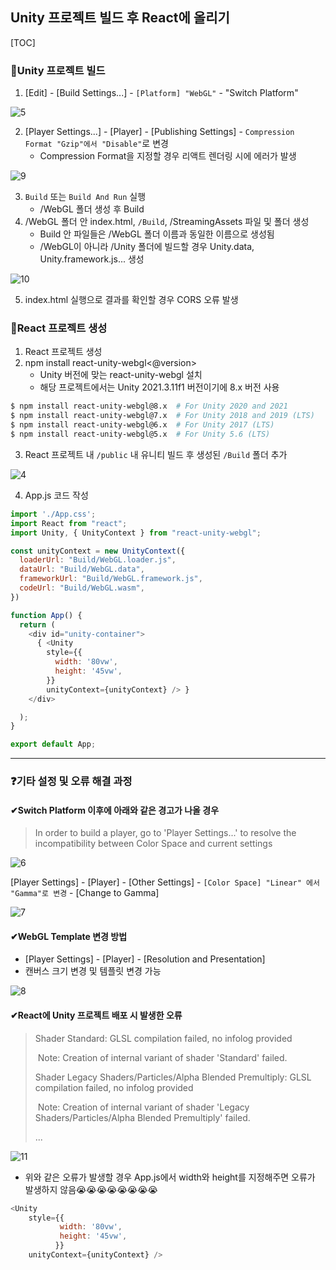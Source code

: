 ## Unity 프로젝트 빌드 후 React에 올리기

[TOC]

###  🔸Unity 프로젝트 빌드

1. [Edit] - [Build Settings...] - `[Platform] "WebGL"` - "Switch Platform"

![5](./Image/5.png)

2. [Player Settings...] - [Player] - [Publishing Settings] - `Compression Format "Gzip"에서 "Disable"`로 변경
   * Compression Format을 지정할 경우 리액트 렌더링 시에 에러가 발생

![9](./Image/9.PNG)



3. `Build` 또는 `Build And Run` 실행
   * /WebGL 폴더 생성 후 Build
4. /WebGL 폴더 안 index.html, `/Build`, /StreamingAssets 파일 및 폴더 생성
   * Build 안 파일들은 /WebGL 폴더 이름과 동일한 이름으로 생성됨
   * /WebGL이 아니라 /Unity 폴더에 빌드할 경우 Unity.data, Unity.framework.js... 생성

![10](./Image/10.png)

5. index.html 실행으로 결과를 확인할 경우 CORS 오류 발생



### 🔹React 프로젝트 생성

1. React 프로젝트 생성
2. npm install react-unity-webgl<@version>
   * Unity 버전에 맞는 react-unity-webgl 설치
   * 해당 프로젝트에서는 Unity 2021.3.11f1 버전이기에 8.x 버전 사용

```bash
$ npm install react-unity-webgl@8.x  # For Unity 2020 and 2021
$ npm install react-unity-webgl@7.x  # For Unity 2018 and 2019 (LTS)
$ npm install react-unity-webgl@6.x  # For Unity 2017 (LTS)
$ npm install react-unity-webgl@5.x  # For Unity 5.6 (LTS)
```

3. React 프로젝트 내 `/public` 내 유니티 빌드 후 생성된 `/Build` 폴더 추가

![4](./Image/4.png)

4. App.js 코드 작성

```js
import './App.css';
import React from "react";
import Unity, { UnityContext } from "react-unity-webgl";

const unityContext = new UnityContext({
  loaderUrl: "Build/WebGL.loader.js",
  dataUrl: "Build/WebGL.data",
  frameworkUrl: "Build/WebGL.framework.js",
  codeUrl: "Build/WebGL.wasm",
})

function App() {
  return (
    <div id="unity-container">
      { <Unity 
        style={{
          width: '80vw',
          height: '45vw',
        }}
        unityContext={unityContext} /> }
    </div>

  );
}

export default App;
```



------

### ❓기타 설정 및 오류 해결 과정

#### ✔Switch Platform 이후에 아래와 같은 경고가 나올 경우

> In order to build a player, go to 'Player Settings...' to resolve the incompatibility between Color Space and current settings

![6](./Image/6.PNG)

[Player Settings] - [Player] - [Other Settings] - `[Color Space] "Linear" 에서 "Gamma"로 변경` - [Change to Gamma]

![7](./Image/7.png)



#### ✔WebGL Template 변경 방법

* [Player Settings] - [Player] - [Resolution and Presentation]
* 캔버스 크기 변경 및 템플릿 변경 가능

![8](./Image/8.PNG)



#### ✔React에 Unity 프로젝트 배포 시 발생한 오류

> Shader Standard: GLSL compilation failed, no infolog provided
>
> ​	Note: Creation of internal variant of shader 'Standard' failed.
>
> Shader Legacy Shaders/Particles/Alpha Blended Premultiply: GLSL compilation failed, no infolog provided
>
> ​	Note: Creation of internal variant of shader 'Legacy Shaders/Particles/Alpha Blended Premultiply' failed.
>
> ...

![11](./Image/11.PNG)

* 위와 같은 오류가 발생할 경우 App.js에서 <Unity> width와 height를 지정해주면 오류가 발생하지 않음😭😭😭😭😭😭😭😭

```js
<Unity 
    style={{
           width: '80vw',
           height: '45vw',
          }}
    unityContext={unityContext} />
```

